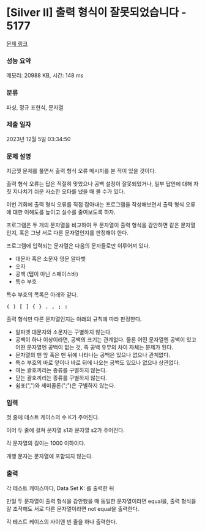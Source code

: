 # [Silver II] 출력 형식이 잘못되었습니다 - 5177 

[문제 링크](https://www.acmicpc.net/problem/5177) 

### 성능 요약

메모리: 20988 KB, 시간: 148 ms

### 분류

파싱, 정규 표현식, 문자열

### 제출 일자

2023년 12월 5일 03:34:50

### 문제 설명

<p>지금껏 문제를 풀면서 출력 형식 오류 메시지를 본 적이 있을 것이다.</p>

<p>출력 형식 오류는 답은 적절히 맞았으나 공백 설정이 잘못되었거나, 일부 답안에 대해 자칫 지나치기 쉬운 사소한 오타를 냈을 때 볼 수가 있다.</p>

<p>이번 기회에 출력 형식 오류를 직접 잡아내는 프로그램을 작성해보면서 출력 형식 오류에 대한 이해도를 높이고 실수를 줄여보도록 하자.</p>

<p>프로그램은 두 개의 문자열을 비교하여 두 문자열이 출력 형식을 감안하면 같은 문자열인지, 혹은 그냥 서로 다른 문자열인지를 판정해야 한다.</p>

<p>프로그램에 입력되는 문자열은 다음의 문자들로만 이루어져 있다.</p>

<ul>
	<li>대문자 혹은 소문자 영문 알파벳</li>
	<li>숫자</li>
	<li>공백 (탭이 아닌 스페이스바)</li>
	<li>특수 부호</li>
</ul>

<p>특수 부호의 목록은 아래와 같다.</p>

<pre>( ) [ ] { } . , ; :
</pre>

<p>출력 형식만 다른 문자열인지는 아래의 규칙에 따라 판정한다.</p>

<ul>
	<li>알파벳 대문자와 소문자는 구별하지 않는다.</li>
	<li>공백이 하나 이상이라면, 공백의 크기는 관계없다. 물론 어떤 문자열엔 공백이 있고 어떤 문자열엔 공백이 없는 것, 즉 공백 유무의 차이 자체는 문제가 된다.</li>
	<li>문자열의 맨 앞 혹은 맨 뒤에 나타나는 공백은 있으나 없으나 관계없다.</li>
	<li>특수 부호의 바로 앞이나 바로 뒤에 나오는 공백도 있으나 없으나 상관없다.</li>
	<li>여는 괄호끼리는 종류를 구별하지 않는다.</li>
	<li>닫는 괄호끼리는 종류를 구별하지 않는다.</li>
	<li>쉼표(",")와 세미콜론(";")은 구별하지 않는다.</li>
</ul>

### 입력 

 <p>첫 줄에 테스트 케이스의 수 K가 주어진다.</p>

<p>이어 두 줄에 걸쳐 문자열 s1과 문자열 s2가 주어진다.</p>

<p>각 문자열의 길이는 1000 이하이다.</p>

<p>개행 문자는 문자열에 포함되지 않는다.</p>

### 출력 

 <p>각 테스트 케이스마다, Data Set K: 를 출력한 뒤</p>

<p>만일 두 문자열이 출력 형식을 감안했을 때 동일한 문자열이라면 equal을, 출력 형식을 잘 조작해도 서로 다른 문자열이라면 not equal을 출력한다.</p>

<p>각 테스트 케이스의 사이엔 빈 줄을 하나 출력한다.</p>

